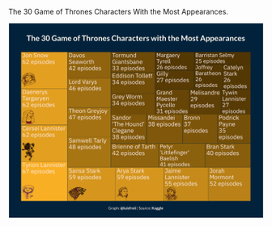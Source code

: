 The 30 Game of Thrones Characters With the Most Appearances.

![Treemap that shows the 30 Game of Thrones Characters with the most appearances. The 7 characters with the most appearances also have their sketch inside their respective rectangle. This characters are Tyrion (67 episodes), Cersei, Daenerys, and Jon Snow with 62 episodes, Sansa and Arya with 59 episodes and Jaime with 55 episodes](https://github.com/luisfrein/-30DayChartChallenge/blob/master/16.%20Trees/D16.Trees2.png)
